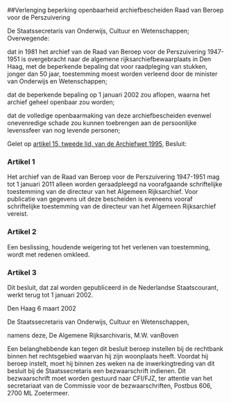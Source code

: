 <meta http-equiv='Content-Type' content='text/html; charset=utf-8' />

##Verlenging beperking openbaarheid archiefbescheiden Raad van Beroep voor de Perszuivering

De Staatssecretaris van Onderwijs, Cultuur en Wetenschappen;  
Overwegende:

dat in 1981 het archief van de Raad van Beroep voor de Perszuivering 1947-1951 is overgebracht naar de algemene rijksarchiefbewaarplaats in Den Haag, met de beperkende bepaling dat voor raadpleging van stukken, jonger dan 50 jaar, toestemming moest worden verleend door de minister van Onderwijs en Wetenschappen;

dat de beperkende bepaling op 1 januari 2002 zou aflopen, waarna het archief geheel openbaar zou worden;

dat de volledige openbaarmaking van deze archiefbescheiden evenwel onevenredige schade zou kunnen toebrengen aan de persoonlijke levenssfeer van nog levende personen;

Gelet op [artikel 15, tweede lid, van de Archiefwet 1995](../../../../../../../../../../../wet/archiefwet/1995/BWBR0007376/README.md),
Besluit:    

### Artikel  1  

Het archief van de Raad van Beroep voor de Perszuivering 1947-1951 mag tot 1 januari 2011 alleen worden geraadpleegd na voorafgaande schriftelijke toestemming van de directeur van het Algemeen Rijksarchief. Voor publicatie van gegevens uit deze bescheiden is eveneens vooraf schriftelijke toestemming van de directeur van het Algemeen Rijksarchief vereist.  

### Artikel  2  

Een beslissing, houdende weigering tot het verlenen van toestemming, wordt met redenen omkleed.  

### Artikel  3  

Dit besluit, dat zal worden gepubliceerd in de Nederlandse Staatscourant, werkt terug tot 1 januari 2002.  

Den Haag 
6 maart 2002    

De 
Staatssecretaris van Onderwijs, Cultuur en Wetenschappen, 

namens deze, De 
Algemene Rijksarchivaris, 
M.W. vanBoven   

Een belanghebbende kan tegen dit besluit beroep instellen bij de rechtbank binnen het rechtsgebied waarvan hij zijn woonplaats heeft. Voordat hij beroep instelt, moet hij binnen zes weken na de inwerkingtreding van dit besluit bij de Staatssecretaris een bezwaarschrift indienen. Dit bezwaarschrift moet worden gestuurd naar CFI/FJZ, ter attentie van het secretariaat van de Commissie voor de bezwaarschriften, Postbus 606, 2700 ML Zoetermeer. 
